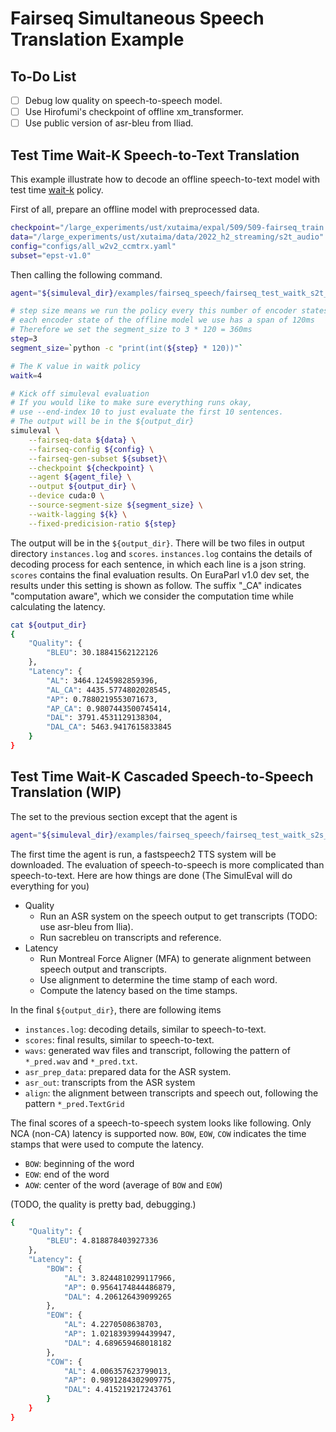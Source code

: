 # Fairseq Simultaneous Speech Translation Example
## To-Do List
- [ ] Debug low quality on speech-to-speech model.
- [ ] Use Hirofumi's checkpoint of offline xm_transformer.
- [ ] Use public version of asr-bleu from Iliad.

## Test Time Wait-K Speech-to-Text Translation
This example illustrate how to decode an offline speech-to-text model with test time [wait-k](https://aclanthology.org/P19-1289/) policy.

First of all, prepare an offline model with preprocessed data.
```bash
checkpoint="/large_experiments/ust/xutaima/expal/509/509-fairseq_train..ngpu64/checkpoint_average.pt"
data="/large_experiments/ust/xutaima/data/2022_h2_streaming/s2t_audio"
config="configs/all_w2v2_ccmtrx.yaml"
subset="epst-v1.0"
```

Then calling the following command.
```bash
agent="${simuleval_dir}/examples/fairseq_speech/fairseq_test_waitk_s2t_agent.py"

# step size means we run the policy every this number of encoder states
# each encoder state of the offline model we use has a span of 120ms
# Therefore we set the segment_size to 3 * 120 = 360ms
step=3
segment_size=`python -c "print(int(${step} * 120))"`

# The K value in waitk policy
waitk=4

# Kick off simuleval evaluation
# If you would like to make sure everything runs okay,
# use --end-index 10 to just evaluate the first 10 sentences.
# The output will be in the ${output_dir}
simuleval \
    --fairseq-data ${data} \
    --fairseq-config ${config} \
    --fairseq-gen-subset ${subset}\
    --checkpoint ${checkpoint} \
    --agent ${agent_file} \
    --output ${output_dir} \
    --device cuda:0 \
    --source-segment-size ${segment_size} \
    --waitk-lagging ${k} \
    --fixed-predicision-ratio ${step}
```
The output will be in the `${output_dir}`. There will be two files in output directory `instances.log` and `scores`. `instances.log` contains the details of decoding process for each sentence, in which each line is a json string. `scores` contains the final evaluation results. On EuraParl v1.0 dev set, the results under this setting is shown as follow. The suffix "_CA" indicates "computation aware", which we consider the computation time while calculating the latency.
```bash
cat ${output_dir}
{
    "Quality": {
        "BLEU": 30.18841562122126
    },
    "Latency": {
        "AL": 3464.1245982859396,
        "AL_CA": 4435.5774802028545,
        "AP": 0.7880219553071673,
        "AP_CA": 0.9807443500745414,
        "DAL": 3791.4531129138304,
        "DAL_CA": 5463.9417615833845
    }
}
```

## Test Time Wait-K Cascaded Speech-to-Speech Translation (WIP)
The set to the previous section except that the agent is
```bash
agent="${simuleval_dir}/examples/fairseq_speech/fairseq_test_waitk_s2s_tts_agent.py"
```
The first time the agent is run, a fastspeech2 TTS system will be downloaded.
The evaluation of speech-to-speech is more complicated than speech-to-text. Here are how things are done (The SimulEval will do everything for you)
- Quality
    - Run an ASR system on the speech output to get transcripts (TODO: use asr-bleu from Ilia).
    - Run sacrebleu on transcripts and reference.
- Latency
    - Run Montreal Force Aligner (MFA) to generate alignment between speech output and transcripts.
    - Use alignment to determine the time stamp of each word.
    - Compute the latency based on the time stamps.

In the final `${output_dir}`, there are following items
- `instances.log`: decoding details, similar to speech-to-text.
- `scores`: final results, similar to speech-to-text.
- `wavs`: generated wav files and transcript, following the pattern of `*_pred.wav` and `*_pred.txt`.
- `asr_prep_data`: prepared data for the ASR system.
- `asr_out`: transcripts from the ASR system
- `align`: the alignment between transcripts and speech out, following the pattern `*_pred.TextGrid`

The final scores of a speech-to-speech system looks like following. Only NCA (non-CA) latency is supported now.
`BOW`, `EOW`, `COW` indicates the time stamps that were used to compute the latency.
- `BOW`: beginning of the word
- `EOW`: end of the word
- `AOW`: center of the word (average of `BOW` and `EOW`)

(TODO, the quality is pretty bad, debugging.)
```bash
{
    "Quality": {
        "BLEU": 4.818878403927336
    },
    "Latency": {
        "BOW": {
            "AL": 3.8244810299117966,
            "AP": 0.9564174844486879,
            "DAL": 4.206126439099265
        },
        "EOW": {
            "AL": 4.2270508638703,
            "AP": 1.0218393994439947,
            "DAL": 4.689659468018182
        },
        "COW": {
            "AL": 4.006357623799013,
            "AP": 0.9891284302909775,
            "DAL": 4.415219217243761
        }
    }
}
```